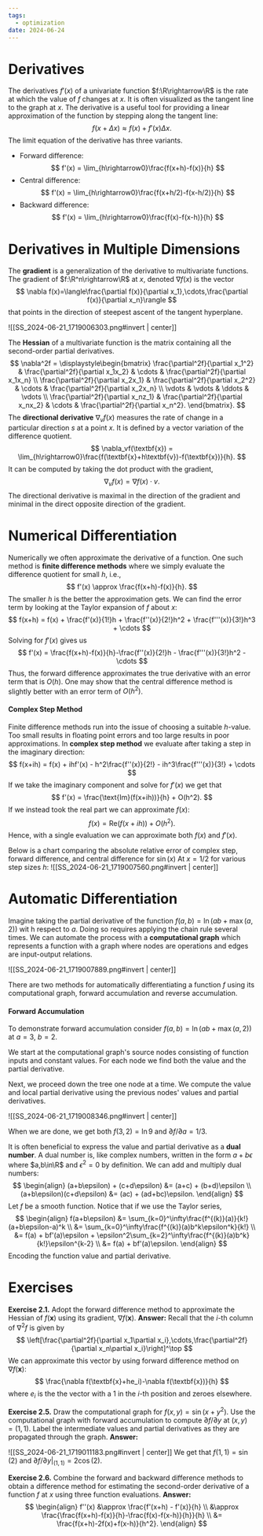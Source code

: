 ```yaml
---
tags:
  - optimization
date: 2024-06-24
---
```

# Derivatives

The derivatives $f'(x)$ of a univariate function $f:\R\rightarrow\R$ is the rate at which the value of $f$ changes at $x$. It is often visualized as the tangent line to the graph at $x$. The derivative is a useful tool for providing a linear approximation of the function by stepping along the tangent line:
$$
	f(x+\Delta x)\approx f(x) + f'(x)\Delta x.
$$
The limit equation of the derivative has three variants.
- Forward difference:
$$
	f'(x) = \lim_{h\rightarrow0}\frac{f(x+h)-f(x)}{h}
$$
- Central difference:
$$
	f'(x) = \lim_{h\rightarrow0}\frac{f(x+h/2)-f(x-h/2)}{h}
$$
- Backward difference:
$$
	f'(x) = \lim_{h\rightarrow0}\frac{f(x)-f(x-h)}{h}
$$
# Derivatives in Multiple Dimensions

The **gradient** is a generalization of the derivative to multivariate functions. The gradient of $f:\R^n\rightarrow\R$ at $x$, denoted $\nabla f(x)$ is the vector
$$
	\nabla f(x)=\langle\frac{\partial f(x)}{\partial x_1},\cdots,\frac{\partial f(x)}{\partial x_n}\rangle
$$
that points in the direction of steepest ascent of the tangent hyperplane.

![[SS_2024-06-21_1719006303.png#invert | center]]

The **Hessian** of a multivariate function is the matrix containing all the second-order partial derivatives.
$$
	\nabla^2f = \displaystyle\begin{bmatrix}
		\frac{\partial^2f}{\partial x_1^2} & \frac{\partial^2f}{\partial x_1x_2} & \cdots & \frac{\partial^2f}{\partial x_1x_n} \\
		\frac{\partial^2f}{\partial x_2x_1} & \frac{\partial^2f}{\partial x_2^2} & \cdots & \frac{\partial^2f}{\partial x_2x_n} \\
		\vdots & \vdots & \ddots & \vdots \\
		\frac{\partial^2f}{\partial x_nz_1} & \frac{\partial^2f}{\partial x_nx_2} & \cdots & \frac{\partial^2f}{\partial x_n^2}.
	\end{bmatrix}.
$$
The **directional derivative** $\nabla_vf(x)$ measures the rate of change in a particular direction $s$ at a point $x$. It is defined by a vector variation of the difference quotient.
$$
	\nabla_vf(\textbf{x}) = \lim_{h\rightarrow0}\frac{f(\textbf{x}+h\textbf{v})-f(\textbf{x})}{h}.
$$
It can be computed by taking the dot product with the gradient,
$$
	\nabla_vf(x) = \nabla f(x)\cdot v.
$$
The directional derivative is maximal in the direction of the gradient and minimal in the direct opposite direction of the gradient.

# Numerical Differentiation

Numerically we often approximate the derivative of a function. One such method is **finite difference methods** where we simply evaluate the difference quotient for small $h$, i.e.,
$$
	f'(x) \approx \frac{f(x+h)-f(x)}{h}.
$$
The smaller $h$ is the better the approximation gets. We can find the error term by looking at the Taylor expansion of $f$ about $x$:
$$
	f(x+h) = f(x) + \frac{f'(x)}{1!}h + \frac{f''(x)}{2!}h^2 + \frac{f'''(x)}{3!}h^3 + \cdots
$$
Solving for $f'(x)$ gives us 
$$
	f'(x) = \frac{f(x+h)-f(x)}{h}-\frac{f''(x)}{2!}h - \frac{f'''(x)}{3!}h^2 - \cdots
$$
Thus, the forward difference approximates the true derivative with an error term that is $O(h)$. One may show that the central difference method is slightly better with an error term of $O(h^2)$.

#### Complex Step Method

Finite difference methods run into the issue of choosing a suitable $h$-value. Too small results in floating point errors and too large results in poor approximations. In **complex step method** we evaluate after taking a step in the imaginary direction:
$$
	f(x+ih) = f(x) + ihf'(x) - h^2\frac{f''(x)}{2!} - ih^3\frac{f'''(x)}{3!} + \cdots
$$
If we take the imaginary component and solve for $f'(x)$ we get that 
$$
	f'(x) = \frac{\text{Im}(f(x+ih))}{h} + O(h^2).
$$
If we instead took the real part we can approximate $f(x)$:
$$
	f(x) = \text{Re}(f(x+ih))+O(h^2).
$$
Hence, with a single evaluation we can approximate both $f(x)$ and $f'(x)$.

Below is a chart comparing the absolute relative error of complex step, forward difference, and central difference for $\sin(x)$ At $x=1/2$ for various step sizes $h$:
![[SS_2024-06-21_1719007560.png#invert | center]]
# Automatic Differentiation

Imagine taking the partial derivative of the function $f(a,b)=\ln(ab+\max(a,2))$ wit h respect to $a$. Doing so requires applying the chain rule several times. We can automate the process with a **computational graph** which represents a function with a graph where nodes are operations and edges are input-output relations.

![[SS_2024-06-21_1719007889.png#invert | center]]

There are two methods for automatically differentiating a function $f$ using its computational graph, forward accumulation and reverse accumulation.

#### Forward Accumulation

To demonstrate forward accumulation consider $f(a,b)=\ln(ab+\max(a,2))$ at $a=3$, $b=2$.

We start at the computational graph's source nodes consisting of function inputs and constant values. For each node we find both the value and the partial derivative.

Next, we proceed down the tree one node at a time. We compute the value and local partial derivative using the previous nodes' values and partial derivatives.

![[SS_2024-06-21_1719008346.png#invert | center]]

When we are done, we get both $f(3,2)=\ln9$ and $\partial f/\partial a=1/3$.

It is often beneficial to express the value and partial derivative as a **dual number**. A dual number is, like complex numbers, written in the form $a+b\epsilon$ where $a,b\in\R$ and $\epsilon^2=0$ by definition. We can add and multiply dual numbers:
$$
\begin{align}
	(a+b\epsilon) + (c+d\epsilon) &= (a+c) + (b+d)\epsilon \\
	(a+b\epsilon)(c+d\epsilon) &= (ac) + (ad+bc)\epsilon.
\end{align}
$$
Let $f$ be a smooth function. Notice that if we use the Taylor series,
$$
\begin{align}
	f(a+b\epsilon) &= \sum_{k=0}^\infty\frac{f^{(k)}(a)}{k!}(a+b\epsilon-a)^k \\
	&= \sum_{k=0}^\infty\frac{f^{(k)}(a)b^k\epsilon^k}{k!} \\
	&= f(a) + bf'(a)\epsilon + \epsilon^2\sum_{k=2}^\infty\frac{f^{(k)}(a)b^k}{k!}\epsilon^{k-2} \\
	&= f(a) + bf'(a)\epsilon.
\end{align}
$$
Encoding the function value and partial derivative.

# Exercises

**Exercise 2.1.** Adopt the forward difference method to approximate the Hessian of $f(\textbf{x})$ using its gradient, $\nabla f(\textbf{x})$.
**Answer:**
Recall that the $i$-th column of $\nabla^2f$ is given by
$$
	\left[\frac{\partial^2f}{\partial x_1\partial x_i},\cdots,\frac{\partial^2f}{\partial x_n\partial x_i}\right]^\top
$$
We can approximate this vector by using forward difference method on $\nabla f(\textbf{x})$: 
$$
	\frac{\nabla f(\textbf{x}+he_i)-\nabla f(\textbf{x})}{h}
$$
where $e_i$ is the the vector with a 1 in the $i$-th position and zeroes elsewhere.

**Exercise 2.5.** Draw the computational graph for $f(x,y)=\sin(x+y^2)$. Use the computational graph with forward accumulation to compute $\partial f/\partial y$ at $(x,y)=(1,1)$. Label the intermediate values and partial derivatives as they are propagated through the graph.
**Answer:**

![[SS_2024-06-21_1719011183.png#invert | center]]
We get that $f(1,1) = \sin(2)$ and $\partial f/\partial y|_{(1,1)}=2\cos(2)$. 

**Exercise 2.6.** Combine the forward and backward difference methods to obtain a difference method for estimating the second-order derivative of a function $f$ at $x$ using three function evaluations.
**Answer:**
$$
\begin{align}
	f''(x) &\approx \frac{f'(x+h) - f'(x)}{h} \\
	&\approx \frac{\frac{f(x+h)-f(x)}{h}-\frac{f(x)-f(x-h)}{h}}{h} \\
	&= \frac{f(x+h)-2f(x)+f(x-h)}{h^2}.
\end{align}
$$
